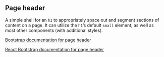 ## Page header

A simple shell for an `h1` to appropriately space out and segment sections of content on a page. It can utilize the `h1`’s default `small` element, as well as most other components (with additional styles).

[Bootstrap documentation for page header][bootstrap docs]

[React Bootstrap documentation for page header][react docs]


[bootstrap docs]: http://getbootstrap.com/components/#page-header
[react docs]: http://react-bootstrap.github.io/components.html#page-header

